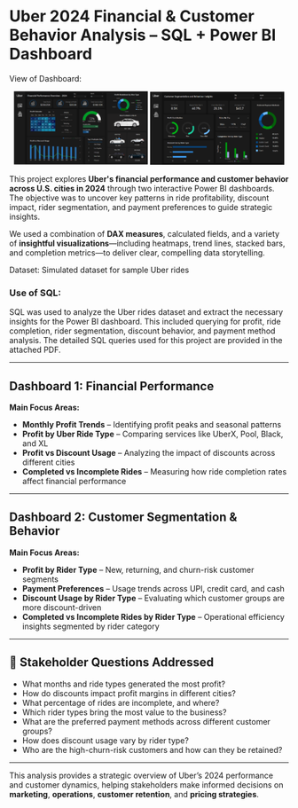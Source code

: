 # Uber 2024 Financial & Customer Behavior Analysis – SQL + Power BI Dashboard

View of Dashboard:
<p align="center">
  <img src="https://github.com/maanvi-gharge01/PowerBi-Uber-Project/blob/c53681d70bb46306dff5ee72ea529804ca8525ae/Uber%20Dash%20Pg1.png?raw=true" alt="Dashboard 1" width="48%" />
  <img src="https://github.com/maanvi-gharge01/PowerBi-Uber-Project/blob/c53681d70bb46306dff5ee72ea529804ca8525ae/Uber%20Dash%20pg2.png?raw=true" alt="Dashboard 2" width="48%" />
</p>


This project explores **Uber's financial performance and customer behavior across U.S. cities in 2024** through two interactive Power BI dashboards. The objective was to uncover key patterns in ride profitability, discount impact, rider segmentation, and payment preferences to guide strategic insights.

We used a combination of **DAX measures**, calculated fields, and a variety of **insightful visualizations**—including heatmaps, trend lines, stacked bars, and completion metrics—to deliver clear, compelling data storytelling.

Dataset: Simulated dataset for sample Uber rides
### Use of SQL:
SQL was used to analyze the Uber rides dataset and extract the necessary insights for the Power BI dashboard. This included querying for profit, ride completion, rider segmentation, discount behavior, and payment method analysis. The detailed SQL queries used for this project are provided in the attached PDF.

---



## Dashboard 1: Financial Performance

**Main Focus Areas:**
- **Monthly Profit Trends** – Identifying profit peaks and seasonal patterns
- **Profit by Uber Ride Type** – Comparing services like UberX, Pool, Black, and XL
- **Profit vs Discount Usage** – Analyzing the impact of discounts across different cities
- **Completed vs Incomplete Rides** – Measuring how ride completion rates affect financial performance

---

## Dashboard 2: Customer Segmentation & Behavior

**Main Focus Areas:**
- **Profit by Rider Type** – New, returning, and churn-risk customer segments
- **Payment Preferences** – Usage trends across UPI, credit card, and cash
- **Discount Usage by Rider Type** – Evaluating which customer groups are more discount-driven
- **Completed vs Incomplete Rides by Rider Type** – Operational efficiency insights segmented by rider category

---

## 📌 Stakeholder Questions Addressed

- What months and ride types generated the most profit?
- How do discounts impact profit margins in different cities?
- What percentage of rides are incomplete, and where?
- Which rider types bring the most value to the business?
- What are the preferred payment methods across different customer groups?
- How does discount usage vary by rider type?
- Who are the high-churn-risk customers and how can they be retained?

---

This analysis provides a strategic overview of Uber’s 2024 performance and customer dynamics, helping stakeholders make informed decisions on **marketing**, **operations**, **customer retention**, and **pricing strategies**.
